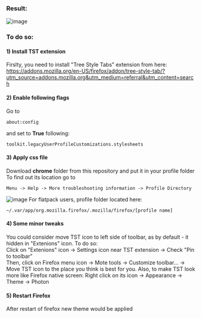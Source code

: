 ### Result:
![image](https://user-images.githubusercontent.com/36964755/218855206-bd8e25e5-76e1-40f5-9c44-3d250534c16e.png)

### To do so:
#### 1) Install TST extension
Firslty, you need to install "Tree Style Tabs" extension from here: <br/>
https://addons.mozilla.org/en-US/firefox/addon/tree-style-tab/?utm_source=addons.mozilla.org&utm_medium=referral&utm_content=search <br/>

#### 2) Enable following flags
Go to
```
about:config
```
and set to **True** following:
```
toolkit.legacyUserProfileCustomizations.stylesheets
```
#### 3) Apply css file
Download **chrome** folder from this repository and put it in your profile folder <br/> 
To find out its location go to 
```
Menu -> Help -> More troubleshooting information -> Profile Directory
```
![image](https://user-images.githubusercontent.com/36964755/218854530-459d4480-65b9-437e-8a4c-345e0e58b3bb.png)
For flatpack users, profile folder located here:
```
~/.var/app/org.mozilla.firefox/.mozilla/firefox/[profile name]
```
#### 4) Some minor tweaks
You could consider move TST icon to left side of toolbar, as by default - it hidden in "Extenions" icon. To do so: <br/>
Click on "Extenions" icon -> Settings icon near TST extension -> Check "Pin to toolbar" <br/>
Then, click on Firefox menu icon -> Mote tools -> Customize toolbar... -> Move TST icon to the place you think is best for you.
Also, to make TST look more like Firefox native screen:
Right click on its icon -> Appearance -> Theme -> Photon
#### 5) Restart Firefox
After restart of firefox new theme would be applied

